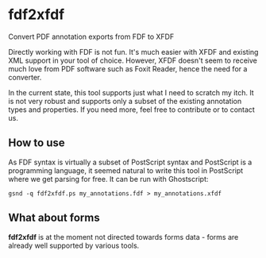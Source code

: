 # fdf2xfdf

Convert PDF annotation exports from FDF to XFDF

Directly working with FDF is not fun. It's much easier with XFDF and existing XML support in your tool of choice.
However, XFDF doesn't seem to receive much love from PDF software such as Foxit Reader, hence the need for a converter.

In the current state, this tool supports just what I need to scratch my itch. It is not very robust and supports only a subset of the existing annotation types and properties. If you need more, feel free to contribute or to contact us.

## How to use

As FDF syntax is virtually a subset of PostScript syntax and PostScript is a programming language, it seemed natural to write this tool in PostScript where we get parsing for free. It can be run with Ghostscript:

    gsnd -q fdf2xfdf.ps my_annotations.fdf > my_annotations.xfdf

## What about forms

**fdf2xfdf** is at the moment not directed towards forms data - forms are already well supported by various tools.